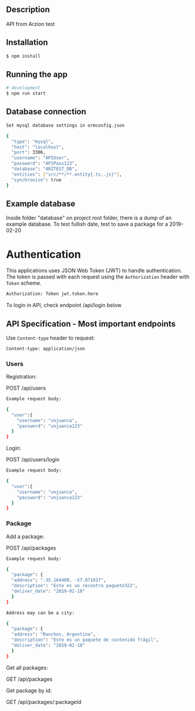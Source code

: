 ## Description

API from Arzion test

## Installation

```bash
$ npm install
```

## Running the app

```bash
# development
$ npm run start
```

## Database connection

```bash
Set mysql database settings in ormconfig.json

{
  "type": "mysql",
  "host": "localhost",
  "port": 3306,
  "username": "APIUser",
  "password": "APIPass123",
  "database": "ARZTEST_DB",
  "entities": ["src/**/**.entity{.ts,.js}"],
  "synchronize": true
}
```

## Example database

Inside folder "database" on project root folder, there is a dump of an example database. To test fullish date, test to save a package for a 2019-02-20

# Authentication

This applications uses JSON Web Token (JWT) to handle authentication. The token is passed with each request using the `Authorization` header with `Token` scheme.

```bash
Authorization: Token jwt.token.here
```

To login in API, check endpoint /api/login below

## API Specification - Most important endpoints

Use `Content-type` header to request:
```bash
Content-type: application/json
```

### Users

Registration:

POST /api/users

```bash
Example request body:

{
  "user":{
    "username": "unjuanca",
    "password": "unjuanca123"
  }
}
```

Login:

POST /api/users/login

```bash
Example request body:

{
  "user":{
    "username": "unjuanca",
    "password": "unjuanca123"
  }
}
```

### Package

Add a package:

POST /api/packages

```bash
Example request body:

{
  "package": {
  "address": "-35.164409, -57.871817",
  "description": "Este es un recontra paquete322",
  "deliver_date": "2019-02-18"
  }
}
```

```bash
Address may can be a city:

{
  "package": {
  "address": "Ranchos, Argentina",
  "description": "Este es un paquete de contenido frágil",
  "deliver_date": "2019-02-18"
  }
}
```

Get all packages:

GET /api/packages

Get package by id:

GET /api/packages/:packageId
